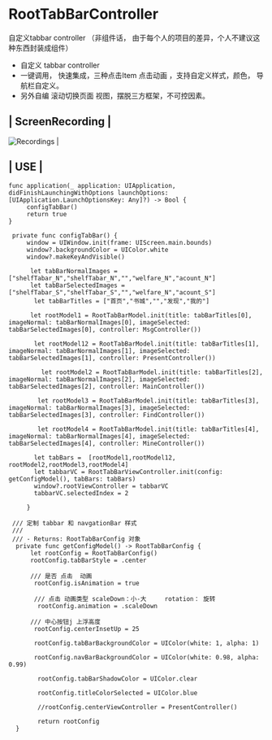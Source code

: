 # RootTabBarController
自定义tabbar controller （非组件话， 由于每个人的项目的差异，个人不建议这种东西封装成组件）
- 自定义 tabbar controller
- 一键调用， 快速集成，三种点击Item 点击动画 ，支持自定义样式，颜色， 导航栏自定义。
- 另外自编 滚动切换页面 视图，摆脱三方框架，不可控因素。

## | ScreenRecording  |

![Recordings](https://github.com/shiliujiejie/RootTabBarController/blob/master/rootTabbargif.gif)  | 


## | USE  |

    func application(_ application: UIApplication, didFinishLaunchingWithOptions launchOptions: [UIApplication.LaunchOptionsKey: Any]?) -> Bool {
         configTabBar()
         return true
    }

     private func configTabBar() {
         window = UIWindow.init(frame: UIScreen.main.bounds)
         window?.backgroundColor = UIColor.white
         window?.makeKeyAndVisible()

          let tabBarNormalImages = ["shelfTabar_N","shelfTabar_N","","welfare_N","acount_N"]
          let tabBarSelectedImages = ["shelfTabar_S","shelfTabar_S","","welfare_N","acount_S"]
           let tabBarTitles = ["首页","书城","","发现","我的"]

          let rootModel1 = RootTabBarModel.init(title: tabBarTitles[0], imageNormal: tabBarNormalImages[0], imageSelected: tabBarSelectedImages[0], controller: MsgController())

           let rootModel12 = RootTabBarModel.init(title: tabBarTitles[1], imageNormal: tabBarNormalImages[1], imageSelected: tabBarSelectedImages[1], controller: PresentController())

             let rootModel2 = RootTabBarModel.init(title: tabBarTitles[2], imageNormal: tabBarNormalImages[2], imageSelected: tabBarSelectedImages[2], controller: MainController())

            let rootModel3 = RootTabBarModel.init(title: tabBarTitles[3], imageNormal: tabBarNormalImages[3], imageSelected: tabBarSelectedImages[3], controller: FindController())

            let rootModel4 = RootTabBarModel.init(title: tabBarTitles[4], imageNormal: tabBarNormalImages[4], imageSelected: tabBarSelectedImages[4], controller: MineController())
            
           let tabBars =  [rootModel1,rootModel12, rootModel2,rootModel3,rootModel4]
           let tabbarVC = RootTabBarViewController.init(config: getConfigModel(), tabBars: tabBars)
           window?.rootViewController = tabbarVC
           tabbarVC.selectedIndex = 2

         }

     /// 定制 tabbar 和 navgationBar 样式
     ///
     /// - Returns: RootTabBarConfig 对象
      private func getConfigModel() -> RootTabBarConfig {
          let rootConfig = RootTabBarConfig()
          rootConfig.tabBarStyle = .center

          /// 是否 点击  动画
           rootConfig.isAnimation = true

           /// 点击 动画类型 scaleDown：小-大     rotation： 旋转
            rootConfig.animation = .scaleDown

          /// 中心按钮j 上浮高度
           rootConfig.centerInsetUp = 25

           rootConfig.tabBarBackgroundColor = UIColor(white: 1, alpha: 1)

           rootConfig.navBarBackgroundColor = UIColor(white: 0.98, alpha: 0.99)

            rootConfig.tabBarShadowColor = UIColor.clear

            rootConfig.titleColorSelected = UIColor.blue

            //rootConfig.centerViewController = PresentController()

            return rootConfig
      }
